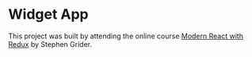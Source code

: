 # Widget App

This project was built by attending the online course [Modern React with Redux](https://www.udemy.com/course/react-redux/) by Stephen Grider.
